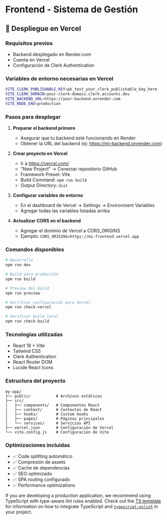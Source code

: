 # Frontend - Sistema de Gestión

## 🚀 Despliegue en Vercel

### Requisitos previos
- Backend desplegado en Render.com
- Cuenta en Vercel
- Configuración de Clerk Authentication

### Variables de entorno necesarias en Vercel

```bash
VITE_CLERK_PUBLISHABLE_KEY=pk_test_your_clerk_publishable_key_here
VITE_CLERK_DOMAIN=your-clerk-domain.clerk.accounts.dev
VITE_BACKEND_URL=https://your-backend.onrender.com
VITE_NODE_ENV=production
```

### Pasos para desplegar

1. **Preparar el backend primero**
   - Asegurar que tu backend esté funcionando en Render
   - Obtener la URL del backend (ej: https://mi-backend.onrender.com)

2. **Crear proyecto en Vercel**
   - Ir a https://vercel.com/
   - "New Project" → Conectar repositorio GitHub
   - Framework Preset: Vite
   - Build Command: `npm run build`
   - Output Directory: `dist`

3. **Configurar variables de entorno**
   - En el dashboard de Vercel → Settings → Environment Variables
   - Agregar todas las variables listadas arriba

4. **Actualizar CORS en el backend**
   - Agregar el dominio de Vercel a CORS_ORIGINS
   - Ejemplo: `CORS_ORIGINS=https://mi-frontend.vercel.app`

### Comandos disponibles

```bash
# Desarrollo
npm run dev

# Build para producción
npm run build

# Preview del build
npm run preview

# Verificar configuración para Vercel
npm run check-vercel

# Verificar build local
npm run check-build
```

### Tecnologías utilizadas
- React 19 + Vite
- Tailwind CSS
- Clerk Authentication
- React Router DOM
- Lucide React Icons

### Estructura del proyecto
```
my-app/
├── public/           # Archivos estáticos
├── src/             
│   ├── components/   # Componentes React
│   ├── context/      # Contextos de React
│   ├── hooks/        # Custom hooks
│   ├── pages/        # Páginas principales
│   └── services/     # Servicios API
├── vercel.json       # Configuración de Vercel
└── vite.config.js    # Configuración de Vite
```

### Optimizaciones incluidas
- ✅ Code splitting automático
- ✅ Compresión de assets
- ✅ Cache de dependencias
- ✅ SEO optimizado
- ✅ SPA routing configurado
- ✅ Performance optimizations

If you are developing a production application, we recommend using TypeScript with type-aware lint rules enabled. Check out the [TS template](https://github.com/vitejs/vite/tree/main/packages/create-vite/template-react-ts) for information on how to integrate TypeScript and [`typescript-eslint`](https://typescript-eslint.io) in your project.
